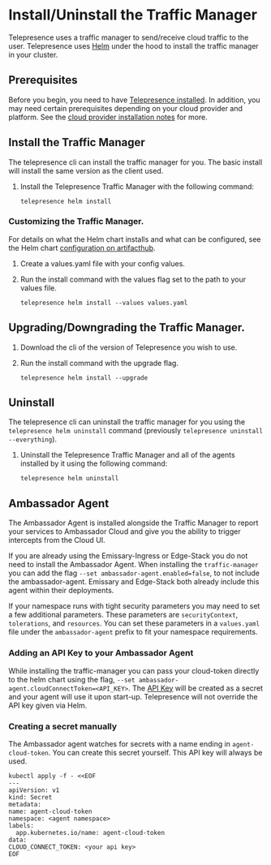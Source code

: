# Install/Uninstall the Traffic Manager

Telepresence uses a traffic manager to send/receive cloud traffic to the user. Telepresence uses [Helm](https://helm.sh) under the hood to install the traffic manager in your cluster. 

## Prerequisites

Before you begin, you need to have [Telepresence installed](../../install/).
In addition, you may need certain prerequisites depending on your cloud provider and platform.
See the [cloud provider installation notes](../../install/cloud) for more.

## Install the Traffic Manager

The telepresence cli can install the traffic manager for you. The basic install will install the same version as the client used.

1. Install the Telepresence Traffic Manager with the following command:

   ```shell
   telepresence helm install
   ```

### Customizing the Traffic Manager.

For details on what the Helm chart installs and what can be configured, see the Helm chart [configuration on artifacthub](https://artifacthub.io/packages/helm/datawire/telepresence).

1. Create a values.yaml file with your config values.

2. Run the install command with the values flag set to the path to your values file.

   ```shell
   telepresence helm install --values values.yaml
   ```


## Upgrading/Downgrading the Traffic Manager.

1. Download the cli of the version of Telepresence you wish to use.

2. Run the install command with the upgrade flag.

   ```shell
   telepresence helm install --upgrade
   ```


## Uninstall

The telepresence cli can uninstall the traffic manager for you using the `telepresence helm uninstall` command (previously `telepresence uninstall --everything`).

1. Uninstall the Telepresence Traffic Manager and all of the agents installed by it using the following command:

   ```shell
   telepresence helm uninstall
   ```

## Ambassador Agent

The Ambassador Agent is installed alongside the Traffic Manager to report your services to Ambassador Cloud and give you the ability to trigger intercepts from the Cloud UI. 

If you are already using the Emissary-Ingress or Edge-Stack you do not need to install the Ambassador Agent. When installing the `traffic-manager` you can add the flag `--set ambassador-agent.enabled=false`, to not include the ambassador-agent. Emissary and Edge-Stack both already include this agent within their deployments.

If your namespace runs with tight security parameters you may need to set a few additional parameters. These parameters are `securityContext`, `tolerations`, and `resources`. 
You can set these parameters in a `values.yaml` file under the `ambassador-agent` prefix to fit your namespace requirements.

### Adding an API Key to your Ambassador Agent

While installing the traffic-manager you can pass your cloud-token directly to the helm chart using the flag, `--set ambassador-agent.cloudConnectToken=<API_KEY>`.
The [API Key](../reference/client/login.md) will be created as a secret and your agent will use it upon start-up. Telepresence will not override the API key given via Helm.

### Creating a secret manually
The Ambassador agent watches for secrets with a name ending in `agent-cloud-token`. You can create this secret yourself. This API key will always be used.

  ```shell
kubectl apply -f - <<EOF
---
apiVersion: v1
kind: Secret
metadata:
  name: agent-cloud-token
  namespace: <agent namespace>
  labels:
    app.kubernetes.io/name: agent-cloud-token
data:
  CLOUD_CONNECT_TOKEN: <your api key>
EOF
  ```